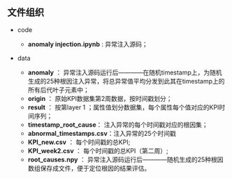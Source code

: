 ## 文件组织

- code
	- **anomaly injection.ipynb** : 异常注入源码；

- data
	- **anomaly** ： 异常注入源码运行后————在随机timestamp上，为随机生成的25种根因注入异常，将总异常值平均分发到此其在timestamp上的所有后代叶子元素中；
	- **origin** ： 原始KPI数据集第2周数据，按时间戳划分；
	- **result** ： 按第layer 1 ；属性值划分数据集，每个属性每个值对应的KPI时间序列；
	- **timestamp_root_cause**： 注入异常的每个时间戳对应的根因集；
	- **abnormal_timestamps.csv**：注入异常的25个时间戳
	- **KPI_new.csv** ： 每个时间戳的总KPI;
	- **KPI_week2.csv** ： 每个时间戳的总KPI（第二周）;
	- **root_causes.npy** ： 异常注入源码运行后————随机生成的25种根因数组保存成文件，便于定位根因的结果评估。